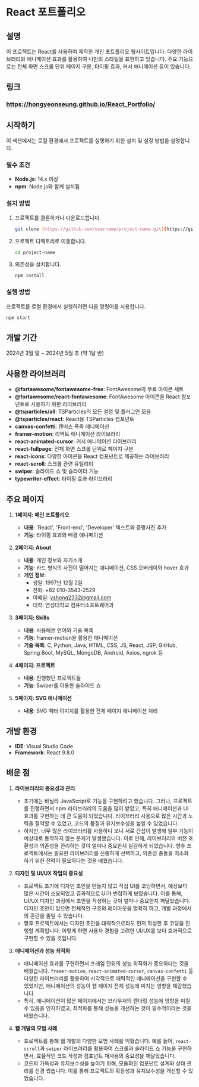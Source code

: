 # React 포트폴리오

## 설명

이 프로젝트는 React를 사용하여 제작한 개인 포트폴리오 웹사이트입니다. 다양한 라이브러리와 애니메이션 효과를 활용하여 나만의 스타일을 표현하고 있습니다. 주요 기능으로는 전체 화면 스크롤 단위 페이지 구분, 타이핑 효과, 커서 애니메이션 등이 있습니다.

## 링크

### https://hongyeonseung.github.io/React_Portfolio/

## 시작하기

이 섹션에서는 로컬 환경에서 프로젝트를 실행하기 위한 설치 및 설정 방법을 설명합니다.

### 필수 조건

- **Node.js**: 14.x 이상
- **npm**: Node.js와 함께 설치됨

### 설치 방법

1. 프로젝트를 클론하거나 다운로드합니다.

    ```bash
    git clone [https://github.com/username/project-name.git](https://github.com/HongYeonSeung/React_Portfolio.git)
    ```

2. 프로젝트 디렉토리로 이동합니다.

    ```bash
    cd project-name
    ```

3. 의존성을 설치합니다.

    ```bash
    npm install
    ```

### 실행 방법

프로젝트를 로컬 환경에서 실행하려면 다음 명령어를 사용합니다.

```bash
npm start
```

## 개발 기간

2024년 3월 말 ~ 2024년 5월 초 (약 1달 반)

## 사용한 라이브러리

- **@fortawesome/fontawesome-free**: FontAwesome의 무료 아이콘 세트
- **@fortawesome/react-fontawesome**: FontAwesome 아이콘을 React 컴포넌트로 사용하기 위한 라이브러리
- **@tsparticles/all**: TSParticles의 모든 설정 및 플러그인 모음
- **@tsparticles/react**: React용 TSParticles 컴포넌트
- **canvas-confetti**: 캔버스 폭죽 애니메이션
- **framer-motion**: 리액트 애니메이션 라이브러리
- **react-animated-cursor**: 커서 애니메이션 라이브러리
- **react-fullpage**: 전체 화면 스크롤 단위로 페이지 구분
- **react-icons**: 다양한 아이콘을 React 컴포넌트로 제공하는 라이브러리
- **react-scroll**: 스크롤 관련 유틸리티
- **swiper**: 슬라이드 쇼 및 슬라이더 기능
- **typewriter-effect**: 타이핑 효과 라이브러리

## 주요 페이지

1. **1페이지: 메인 포트폴리오**
   - **내용**: 'React', 'Front-end', 'Developer' 텍스트와 증명사진 추가
   - **기능**: 타이핑 효과와 배경 애니메이션

2. **2페이지: About**
   - **내용**: 개인 정보와 자기소개
   - **기능**: 카드 형식의 사진이 떨어지는 애니메이션, CSS 오버레이와 hover 효과
   - **개인 정보**:
     - 생일: 1997년 12월 2일
     - 전화: +82 010-3543-2529
     - 이메일: yshong2332@gmail.com
     - 대학: 연성대학교 컴퓨터소프트웨어과

3. **3페이지: Skills**
   - **내용**: 사용해본 언어와 기술 목록
   - **기능**: framer-motion을 활용한 애니메이션
   - **기술 목록**: C, Python, Java, HTML, CSS, JS, React, JSP, GitHub, Spring Boot, MySQL, MongoDB, Android, Axios, ngrok 등

4. **4페이지: 프로젝트**
   - **내용**: 진행했던 프로젝트들
   - **기능**: Swiper를 이용한 슬라이드 쇼

5. **5페이지: SVG 애니메이션**
   - **내용**: SVG 벡터 이미지를 활용한 전체 페이지 애니메이션 처리

## 개발 환경

- **IDE**: Visual Studio Code
- **Framework**: React 9.8.0

## 배운 점

1. **라이브러리의 중요성과 관리**
   - 초기에는 바닐라 JavaScript로 기능을 구현하려고 했습니다. 그러나, 프로젝트를 진행하면서 npm 라이브러리의 도움을 많이 받았고, 특히 애니메이션과 UI 효과를 구현하는 데 큰 도움이 되었습니다. 라이브러리 사용으로 많은 시간과 노력을 절약할 수 있었고, 코드의 품질과 유지보수성을 높일 수 있었습니다.
   - 하지만, 너무 많은 라이브러리를 사용하다 보니 서로 간섭이 발생해 일부 기능이 예상대로 동작하지 않는 문제가 발생했습니다. 이로 인해, 라이브러리의 버전 호환성과 의존성을 관리하는 것이 얼마나 중요한지 실감하게 되었습니다. 향후 프로젝트에서는 필요한 라이브러리를 신중하게 선택하고, 의존성 충돌을 최소화하기 위한 전략이 필요하다는 것을 배웠습니다.

2. **디자인 및 UI/UX 작업의 중요성**
   - 프로젝트 초기에 디자인 초안을 만들지 않고 직접 UI를 코딩하면서, 예상보다 많은 시간이 소요되었고 결과적으로 UI가 번잡하게 보였습니다. 이를 통해, UI/UX 디자인 과정에서 초안을 작성하는 것이 얼마나 중요한지 깨달았습니다. 디자인 초안이 있으면 전체적인 구조와 레이아웃을 명확히 하고, 개발 과정에서의 혼란을 줄일 수 있습니다.
   - 향후 프로젝트에서는 디자인 초안을 대략적으로라도 먼저 작성한 후 코딩을 진행할 계획입니다. 이렇게 하면 사용자 경험을 고려한 UI/UX를 보다 효과적으로 구현할 수 있을 것입니다.

3. **애니메이션과 성능 최적화**
   - 애니메이션 효과를 구현하면서 프레임 단위의 성능 최적화가 중요하다는 것을 배웠습니다. `framer-motion`, `react-animated-cursor`, `canvas-confetti` 등 다양한 라이브러리를 활용하여 시각적으로 매력적인 애니메이션을 구현할 수 있었지만, 애니메이션의 성능이 웹 페이지 전체 성능에 미치는 영향을 체감했습니다.
   - 특히, 애니메이션이 많은 페이지에서는 브라우저의 렌더링 성능에 영향을 미칠 수 있음을 인지하였고, 최적화를 통해 성능을 개선하는 것이 필수적이라는 것을 배웠습니다.

4. **웹 개발의 모범 사례**
   - 프로젝트를 통해 웹 개발의 다양한 모범 사례를 익혔습니다. 예를 들어, `react-scroll`과 `swiper` 라이브러리를 활용하여 스크롤과 슬라이드 쇼 기능을 구현하면서, 효율적인 코드 작성과 컴포넌트 재사용의 중요성을 깨달았습니다.
   - 코드의 가독성과 유지보수성을 높이기 위해, 모듈화된 컴포넌트 설계와 상태 관리를 신경 썼습니다. 이를 통해 프로젝트의 확장성과 유지보수성을 개선할 수 있었습니다.


